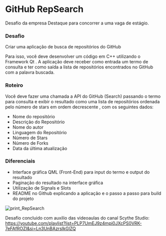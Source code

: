 # GitHub RepSearch
Desafio da empresa Destaque para concorrer a uma vaga de estágio.

### Desafio
   Criar uma aplicação de busca de repositórios do GitHub 
  <p>Para isso, você deve desenvolver um código em C++ utilizando o Framework Qt . A aplicação deve receber como entrada um termo de consulta e ter como saída a lista de repositórios encontrados no GitHub com a palavra buscada.</p>


### Roteiro
  Você deve fazer uma chamada a API do GitHub (Search) passando o termo para consulta e exibir o resultado como uma lista de repositórios ordenada pelo número de stars em ordem decrescente , com os seguintes dados: 
  * Nome do repositório 
  * Descrição do Repositório 
  * Nome do autor 
  * Linguagem do Repositório 
  * Número de Stars 
  * Número de Forks 
  * Data da última atualização


### Diferenciais
  * Interface gráfica QML (Front-End) para input do termo e output do resultado 
  * Paginação do resultado na interface gráfica 
  * Utilização de Signals e Slots 
  * README no Github explicando a aplicação e o passo a passo para build do projeto

![print_RepSearch](https://github.com/augustograbe/Desafio_Destaque/assets/67308025/b4d95bc7-13e3-4ed0-9de5-37dfa58cb04a)

Desafio concluido com auxilio das videoaulas do canal Scythe Studio:
https://youtube.com/playlist?list=PLP7UmEJ9z4mpi0JXcPS0VRK-7eFAfROZI&si=Ln3UnBAzrsIkGlZQ
